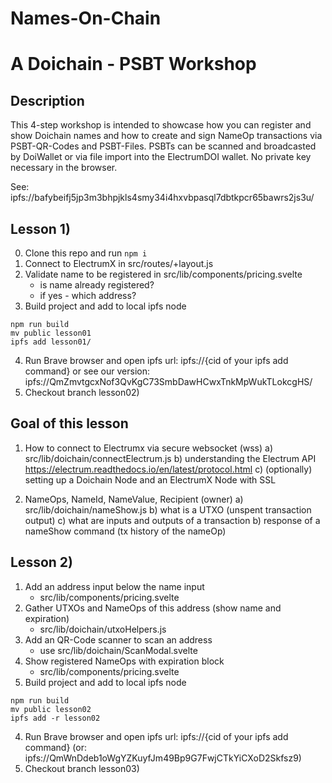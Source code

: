 # Names-On-Chain 
# A Doichain - PSBT Workshop

## Description
This 4-step workshop is intended to showcase how you can register and show Doichain names
and how to create and sign NameOp transactions via PSBT-QR-Codes and PSBT-Files.
PSBTs can be scanned and broadcasted by DoiWallet or via file import into the ElectrumDOI wallet.
No private key necessary in the browser.

See: ipfs://bafybeifj5jp3m3bhpjkls4smy34i4hxvbpasql7dbtkpcr65bawrs2js3u/

## Lesson 1)
0. Clone this repo and run ```npm i``` 
1. Connect to ElectrumX in src/routes/+layout.js
2. Validate name to be registered in src/lib/components/pricing.svelte
   - is name already registered? 
   - if yes - which address?
3. Build project and add to local ipfs node
```
npm run build
mv public lesson01 
ipfs add lesson01/
```
4. Run Brave browser and open ipfs url: ipfs://{cid of your ipfs add command} or
   see our version: ipfs://QmZmvtgcxNof3QvKgC73SmbDawHCwxTnkMpWukTLokcgHS/ 
5. Checkout branch lesson02)

## Goal of this lesson
1. How to connect to Electrumx via secure websocket (wss) 
   a) src/lib/doichain/connectElectrum.js
   b) understanding the Electrum API https://electrum.readthedocs.io/en/latest/protocol.html
   c) (optionally) setting up a Doichain Node and an ElectrumX Node with SSL

2. NameOps, NameId, NameValue, Recipient (owner) 
   a) src/lib/doichain/nameShow.js
   b) what is a UTXO (unspent transaction output) 
   c) what are inputs and outputs of a transaction
   b) response of a nameShow command (tx history of the nameOp)

## Lesson 2)
1. Add an address input below the name input 
   - src/lib/components/pricing.svelte
2. Gather UTXOs and NameOps of this address (show name and expiration)
   - src/lib/doichain/utxoHelpers.js
3. Add an QR-Code scanner to scan an address
   - use src/lib/doichain/ScanModal.svelte
4. Show registered NameOps with expiration block
   - src/lib/components/pricing.svelte
5. Build project and add to local ipfs node
```
npm run build
mv public lesson02
ipfs add -r lesson02
```
4. Run Brave browser and open ipfs url: ipfs://{cid of your ipfs add command} (or: ipfs://QmWnDdeb1oWgYZKuyfJm49Bp9G7FwjCTkYiCXoD2Skfsz9)
5. Checkout branch lesson03)